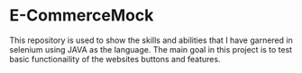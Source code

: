 # E-CommerceMock
This repository is used to show the skills and abilities that I have garnered in selenium using JAVA as the language. The main goal in this project is to test basic functionaility of the websites buttons and features.
